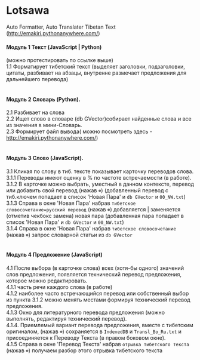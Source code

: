# Lotsawa
Auto Formatter, Auto Translater Tibetan Text (http://emakiri.pythonanywhere.com/)
<br/>
#### Модуль 1 Текст (JavaScript | Python)
(можно протестировать по ссылке выше)<br/>
1.1 Форматирует тибетский текст (выделяет заголовки, подзаголовки, цитаты, разбивает на абзацы, внутренне размечает предложения для дальнейшего перевода)<br/>
<br/>
#### Модуль 2 Словарь (Python). 
2.1 Разбивает на слова<br/>
2.2 Ищет слово в словаре (db GVector)собирает найденные слова и все из значения в мини-Словарь.<br/>
2.3 Формирует файл вывода( можно посмотреть здесь - http://emakiri.pythonanywhere.com/)<br/>
<br/>
#### Модуль 3 Слово (JavaScript). 
3.1 Кликая по слову в тиб. тексте показывает карточку переводов слова.<br/>
3.1.1 Переводы имеют оценку в % по частоте встречаемости (в работе).<br/>
3.1.2 В карточке можно выбрать, уместный в данном контексте, перевод или добавить свой перевод (нажав `☸`) (добавленный перевод с тиб.ключем попадает в список 'Новая Пара' и `db GVector` и `00_NW.txt`)<br/>
3.1.3 Справа в окне 'Новая Пара' набрав `тибетское словосочетание=русский перевод` (нажав `☸`) добавляется | заменяется (отметив чекбокс замена) новая пара  (добавленная пара попадает в список 'Новая Пара' и `db GVector` и `00_NW.txt`)<br/>
3.1.4 Справа в окне 'Новая Пара' набрав `тибетское словосочетание` (нажав `☸`) запрос словарной статьи из `db GVector`<br/>
<br/>
#### Модуль 4 Предложение (JavaScript) 
4.1 После выбора (в карточке слова) всех (хотя-бы одного) значений слов предложения, появляется технический перевод предложения, которое можно редактировать.<br/>
4.1.1 часть речи каждого слова (в работе) <br/>
4.1.2 наиболее часто встречающийся перевод или собственный выбор из пункта 3.1.2 можно менять местами формируя технический перевод предложения. <br/>
4.1.3 Окно для литературного перевода предложения (можно выполнять, редактируя технический перевод).<br/>
4.1.4. Приемлемый вариант перевода предложения, вместе с тибетским оригиналом, (нажав `☸`) сохраняется в `IndexedDB` и `Transl_Bo_Ru.txt` и присоединяется к Переводу Текста (в правом боковом окне).<br/>
4.1.5 Справа в окне 'Перевод Текста' набрав `отрывка тибетского текста` (нажав `☸`) получаем разбор этого отрывка тибетского текста<br/>
<br/> 
